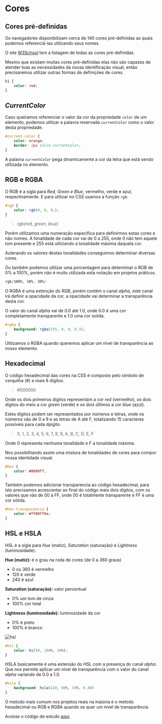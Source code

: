 # Cores
## Cores pré-definidas
Os navegadores disponibilizam cerca de 140 cores pré-definidas as quais podemos referenciá-las utilizando seus nomes.

O site [W3School](https://www.w3schools.com/colors/colors_names.asp) tem a listagem de todas as cores pré-definidas.

Mesmo que existam muitas cores pré-definidas elas não são capazes de atender toas as necessidades da nossa identificação visual, então precisaremos utilizar outras formas de definições de cores.
```css
h1 {
    color: red;
}
```

## *CurrentColor*
Caso queiramos referenciar o valor da cor da propriedade *`color`* de um elemento, podemos utilizar a palavra reservada *`currentColor`* como o valor desta propriedade.

```css
#current-color {
    color: orange;
    border: 2px solid currentColor;
}
```
A palavra *`currentColor`* pega dinamicamente a cor da letra que está sendo utilizada no elemento.

## RGB e RGBA
O RGB é a sigla para *Red, Green e Blue*, vermelho, verde e azul, respectivamente. E para utilizar no CSS usamos a função *`rgb`*.
```css
#rgb {
    color: rgb(0, 0, 0,);
}
```
>*rgb(red, green, blue)*

Porém utilizamos uma numeração específica para definirmos estas cores e não nomes. A tonalidade de cada cor vai de 0 a 255, onde 0 não tem aquele tom presente e 255 está utilizando a tonalidade máxima daquela cor.

Auterando os valores destas tonalidades conseguimos determinar diversas cores.

Ou também podemos utilizar uma porcentagem para determinar o RGB de 0% a 100%, porém não é muito utilizada esta notação em projetos práticos.

```css
rgb(100%, 10%, 30%)
```
O RGBA é uma extenção do RGB, porém contém o canal *alpha*, este canal irá definir a opacidade da cor, a opacidade vai determinar a transparência desta cor.

O valor do canal *alpha* vai de 0.0 até 1.0, onde 0.0 é uma cor completamente transparente e 1.0 uma cor solida.
```css
#rgba {
    background: rgba(255, 0, 0, 0.3);
}
```
Utilizamos o RGBA quando queremos aplicar um nível de transparência ao nosso elemento.

## Hexadecimal
O código hexadecimal das cores na CSS é composto pelo símbolo de cerquilha (#) e mais 6 dígitos.
>#000000

Onde os dois primeiros dígitos representam a cor *red* (vermelho), os dois dígitos do meio a cor *green* (verde) e os dois últimos a cor *blue* (azul).

Estes dígitos podem ser representados por números e letras, onde os números vão de 0 a 9 e as letras de A até F, totalizando 15 caracteres possíveis para cada dpigito.
>0, 1, 2, 3, 4, 5, 6, 7, 8, 9, A, B, C, D, E, F

Onde 0 representa nenhuma tonalidade e F a tonalidade máxima.

Nos possibilitando assim uma mistura de tonalidades de cores para compor nossa identidade visual.

```css
#hex {
    color: #0099ff;
}
```
Também podemos adicionar transparencia ao código hexadecimal, para isto precisamos acrescentar ao final do código mais dois dígitos, com os valores que vão de 00 à FF, onde 00 é totalmente transparente e FF é uma cor sólida.
```css
#hex-transparencia {
    color: #ff00ff9a;
}
```

## HSL e HSLA
HSL é a sigla para *Hue* (matiz), *Saturation* (saturação) e *Lightness* (luminosidade).

**Hue (matiz):** é o grau na roda de cores (de 0 a 360 graus)
- 0 ou 360 é vermelho
- 120 é verde
- 240 é azul

**Saturation (saturação):** valor percentual
- 0% um tom de cinza
- 100% cor total

**Lightness (luminosidade):** luminosidade da cor
- 0% é preto
- 100% é branco

![hsl](https://pt.rakko.tools/tools/30/HSV.png)

```css
#hsl {
    color: hsl(0, 100%, 50%);
}
```
HSLA basicamente é uma extensão do HSL com a presença do canal *alpha*. Que nos permite aplicar um nível de transparência com o valor do canal *alpha* variando de 0.0 a 1.0.
```css
#hsla {
    background: hsla(120, 80%, 50%, 0.40)
}
```

O metodo mais comum nos projetos reais na maioria é o metodo hexadecimal ou RGB e RGBA quando se quer um nível de transparência.

Acesse o código de estudo [aqui](./index.html).